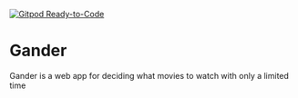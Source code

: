 [![Gitpod Ready-to-Code](https://img.shields.io/badge/Gitpod-Ready--to--Code-blue?logo=gitpod)](https://gitpod.io/#https://github.com/eesayas/Gander) 

# Gander
Gander is a web app for deciding what movies to watch with only a limited time
